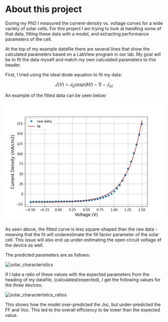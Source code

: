 # About this project

During my PhD I measured the current-density vs. voltage curves for a wide variety of solar cells. For this project I am trying to look at handling some of that data, fitting these data with a model, and extracting performance parameters of the cell.

At the top of my example datafile there are several lines that show the calculated parameters based on a LabView program in our lab. My goal will be to fit the data myself and match my own calculated parameters to this header. 

First, I tried using the ideal diode equation to fit my data:

$$J(V) = J_{D} (exp(A V) - 1) - J_{sc}$$

An example of the fitted data can be seen below:

![fitted_JV](JVfit.png)

As seen above, the fitted curve is less square-shaped than the raw data - meaning that the fit will underestimate the fill factor parameter of the solar cell. This issue will also end up under-estimating the open circuit voltage of the device as well. 

The predicted parameters are as follows:

![solar_characteristics]('chars.png')

If I take a ratio of these values with the expected parameters from the heading of my datafile, (calculated/expected), I get the following values for the three devices:

![solar_characteristics_ratios]('char_ratio.png')

This shows how the model over-predicted the Jsc, but under-predicted the FF and Voc. This led to the overall efficiency to be lower than the expected value. 